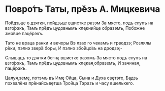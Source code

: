 # Повро́тъ Таты, пр̌езъ А. Мицкевича

 По́йдзьце о дзятки, по́йдзьце вшистке разэм
 За място, подъ слупъ на взго́рэкъ,
 Тамъ пр̌едъ цудовнымъ клęкнийце образэмъ,
 Побожне змо́вце пацёрэкъ.

 Тато не враца ранки и вечоры
 Вэ лзах го чекамъ и трводзэ;
 Розлялы р̌еки, пэлнэ звер̌а боры,
 И пэлно збо́йцо́въ на дродзэ;-

 Слышąцъ то дзятки бегнą вшистке разэмъ
 За място подъ слупъ на взго́рэкъ,
 Тамъ пр̌едъ цудовнымъ клęкая̨ образемъ,
 И зачиная̨ пацёрэкъ.

 Цалуя̨ земę, потэмъ въ Имę Ойца,
 Сына и Духа свęтэго,
 Бąдзь похвалёна пр̌енайсьвęтша Тро́йца
 Тэразъ и часу вшелькего.
 ```
